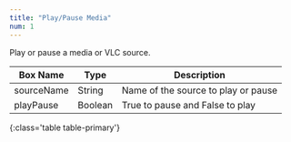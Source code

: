 ```yaml
---
title: "Play/Pause Media"
num: 1
---
```

Play or pause a media or VLC source.


| Box Name | Type | Description | 
|-------|--------|--------
|sourceName|	String|	Name of the source to play or pause |
| playPause	|Boolean |	True to pause and False to play |
{:class='table table-primary'}
